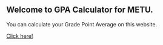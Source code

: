 ## Welcome to GPA Calculator for METU. ##

You can calculate your Grade Point Average on this website.

<a href="https://keremio.github.io/gpawebsite/gpacalculator.html">Click here!</a>



